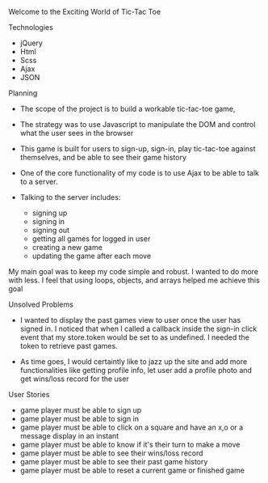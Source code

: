 
Welcome to the Exciting World of Tic-Tac Toe

Technologies

- jQuery
- Html
- Scss
- Ajax
- JSON


Planning 

- The scope of the project is to build a workable tic-tac-toe game,
- The strategy was to use Javascript to manipulate the DOM and control 
	what the user sees in the browser
- This game is built for users to sign-up, sign-in, play tic-tac-toe against 
themselves, and be able to see their game history

- One of the core functionality of my code is to use Ajax to be able to talk to a server.
- Talking to the server includes: 
	- signing up
	- signing in
	- signing out
	- getting all games for logged in user
	- creating a new game
	- updating the game after each move

My main goal was to keep my code simple and robust. I wanted to do more with less. I feel that using loops, 
objects, and arrays helped me achieve this goal


Unsolved Problems
- I wanted to display the past games view to user once the user has signed in. I noticed that when I called a callback inside the sign-in click event that my store.token would be set to as undefined. I needed the token to retrieve past games. 

- As time goes, I would certaintly like to jazz up the site and add more functionalities like getting profile info, let user add a profile photo and get wins/loss record for the user

User Stories

- game player must be able to sign up
- game player must be able to sign in
- game player must be able to click on a square and have an x,o or a message display in an instant
- game player must be able to know if it's their turn to make a move
- game player must be able to see their wins/loss record
- game player must be able to see their past game history
- game player must be able to reset a current game or finished game

